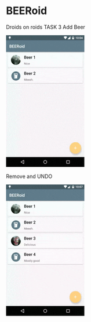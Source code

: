 # BEERoid

Droids on roids TASK 3
Add Beer

![](https://github.com/noiserr/BEERoid/blob/master/gifs/add_beer.gif)

Remove and UNDO

![](https://github.com/noiserr/BEERoid/blob/master/gifs/undo_beer.gif)
